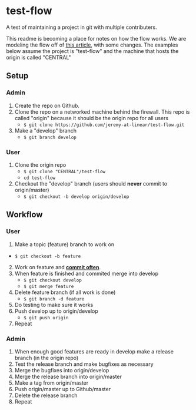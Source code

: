 # test-flow
A test of maintaining a project in git with multiple contributers.

This readme is becoming a place for notes on how the flow works.
We are modeling the flow off of [this article][git-flow], with some changes.
The examples below assume the project is "test-flow" and the machine that hosts the origin is called "CENTRAL"

## Setup
### Admin
1. Create the repo on Github. 
2. Clone the repo on a networked machine behind the firewall. This repo is called "origin" because it should be the origin repo for all users
   * `$ git clone https://github.com/jeremy-at-linear/test-flow.git`
3. Make a "develop" branch
   * `$ git branch develop`

### User
1. Clone the origin repo
   * `$ git clone "CENTRAL"/test-flow`
   * `cd test-flow`
2. Checkout the "develop" branch (users should **never** commit to origin/master)
   * `$ git checkout -b develop origin/develop`

## Workflow
### User
1. Make a topic (feature) branch to work on
  * `$ git checkout -b feature`
2. Work on feature and **[commit often][commiting]**.
3. When feature is finished and commited merge into develop
   * `$ git checkout develop`
   * `$ git merge feature`
4. Delete feature branch (if all work is done)
   * `$ git branch -d feature`
5. Do testing to make sure it works
6. Push develop up to origin/develop
   * `$ git push origin`
7. Repeat

### Admin
1. When enough good features are ready in develop make a release branch (in the origin repo)
2. Test the release branch and make bugfixes as necessary
3. Merge the bugfixes into origin/develop
4. Merge the release branch into origin/master
5. Make a tag from origin/master
6. Push origin/master up to Github/master
7. Delete the release branch
8. Repeat

[git-flow]: http://nvie.com/posts/a-successful-git-branching-model/
[commiting]: https://git-scm.com/book/en/v2/Git-Basics-Recording-Changes-to-the-Repository
